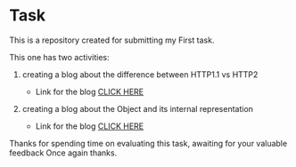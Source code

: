 # Task 


This is a repository created for submitting my First task.

This one has two activities:

1. creating a blog about the difference between HTTP1.1 vs HTTP2
    - Link for the blog [CLICK HERE](https://medium.com/@ramkivimal/day-1-task-write-a-blog-on-difference-between-http1-1-vs-http2-92fb77f3f286)

2. creating a blog about the Object and its internal representation
    - Link for the blog [CLICK HERE](https://medium.com/@ramkivimal/day-1-task-2-objects-and-its-internal-representation-in-java-script-8aaa0eff0dec)    

Thanks for spending time on evaluating this task, awaiting for your valuable feedback Once again thanks.